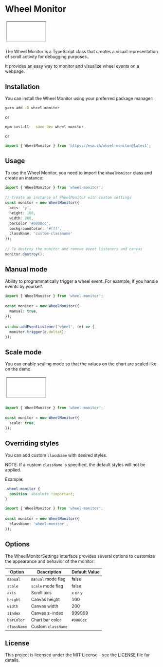 # Wheel Monitor

<img width="140" src="./demo/demo.gif" />

The Wheel Monitor is a TypeScript class that creates a visual representation of scroll activity for debugging purposes..

It provides an easy way to monitor and visualize wheel events on a webpage.

## Installation

You can install the Wheel Monitor using your preferred package manager:

```bash
yarn add -D wheel-monitor
```

or

```bash
npm install --save-dev wheel-monitor
```

or

```typescript
import { WheelMonitor } from 'https://esm.sh/wheel-monitor@latest';
```

## Usage

To use the Wheel Monitor, you need to import the `WheelMonitor` class and create an instance:

```ts
import { WheelMonitor } from 'wheel-monitor';

// Create an instance of WheelMonitor with custom settings
const monitor = new WheelMonitor({
  axis: 'y',
  height: 100,
  width: 200,
  barColor '#0000cc',
  backgroundColor: '#fff',
  className: 'custom-classname'
});

// To destroy the monitor and remove event listeners and canvas
monitor.destroy();
```

## Manual mode

Ability to programmatically trigger a wheel event. For example, if you handle events by yourself.

```ts
import { WheelMonitor } from 'wheel-monitor';

const monitor = new WheelMonitor({
  manual: true,
});

window.addEventListener('wheel', (e) => {
  monitor.trigger(e.deltaX);
});
```

## Scale mode

You can enable scaling mode so that the values on the chart are scaled like on the demo.

<img width="140" src="./demo/demo-scale.gif" />

```ts
import { WheelMonitor } from 'wheel-monitor';

const monitor = new WheelMonitor({
  scale: true,
});
```

## Overriding styles

You can add custom `className` with desired styles.

NOTE: If a custom `className` is specified, the default styles will not be applied.

Example:

```css
.wheel-monitor {
  position: absolute !important;
}
```

```ts
import { WheelMonitor } from 'wheel-monitor';

const monitor = new WheelMonitor({
  className: 'wheel-monitor',
});
```

## Options

The WheelMonitorSettings interface provides several options to customize the appearance and behavior of the monitor:

| Option      | Description        | Default Value |
| ----------- | ------------------ | ------------- |
| `manual`    | `manual` mode flag | false         |
| `scale`     | `scale` mode flag  | false         |
| `axis`      | Scroll axis        | `x` or `y`    |
| `height`    | Canvas height      | 100           |
| `width`     | Canvas width       | 200           |
| `zIndex`    | Canvas z-index     | 999999        |
| `barColor`  | Chart bar color    | `#0000cc`     |
| `className` | Custom `className` |               |

## License

This project is licensed under the MIT License - see the [LICENSE](./LICENSE) file for details.

